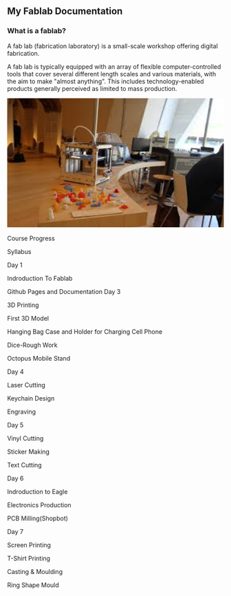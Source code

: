 ## My Fablab Documentation

### What is a fablab?
A fab lab (fabrication laboratory) is a small-scale workshop offering digital fabrication.

A fab lab is typically equipped with an array of flexible computer-controlled tools that cover several different length scales and various materials, with the aim to make "almost anything". This includes technology-enabled products generally perceived as limited to mass production.

<img src="fablab.jpg" height="300" width="512">

Course Progress

Syllabus

Day 1

Indroduction To Fablab


Github Pages and Documentation
Day 3

3D Printing

First 3D Model

Hanging Bag Case and Holder for Charging Cell Phone

Dice-Rough Work

Octopus Mobile Stand

Day 4

Laser Cutting

Keychain Design

Engraving

Day 5

Vinyl Cutting

Sticker Making

Text Cutting

Day 6

Indroduction to Eagle

Electronics Production

PCB Milling(Shopbot)

Day 7

Screen Printing

T-Shirt Printing

Casting & Moulding

Ring Shape Mould


